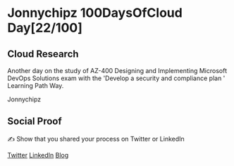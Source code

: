 <!-- This is a template you can use for quick progress days. It removes a lot of the steps we encourage you to share in the longer template 000-DAY-ARTICLE-LONG-TEMPLATE.MD-->

# Jonnychipz 100DaysOfCloud Day[22/100]

## Cloud Research

Another day on the study of AZ-400 Designing and Implementing Microsoft DevOps Solutions exam with the 'Develop a security and compliance plan ' Learning Path Way.

Jonnychipz

## Social Proof

✍️ Show that you shared your process on Twitter or LinkedIn

[Twitter](https://twitter.com/jonnychipz/status/1305964298049593351)
[LinkedIn](https://www.linkedin.com/posts/japlunn_day22100-100daysofcloud-jonnychipz-activity-6711729986585280512-DkGL)
[Blog](https://jonnychipz.com/2020/09/15/day22-100-100daysofcloud-jonnychipz-develop-a-security-and-compliance-plan-az-400/)
